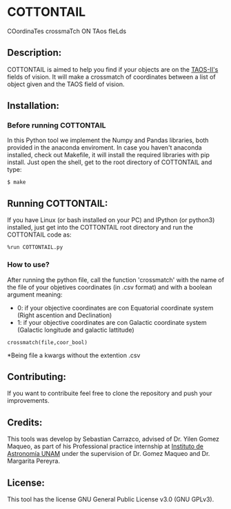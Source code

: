 # COTTONTAIL

COordinaTes crossmaTch ON TAos fIeLds

## Description: 

COTTONTAIL is aimed to help you find if your objects are on the [TAOS-II's](http://taos2.astrosen.unam.mx/) fields of vision. It will make a crossmatch of coordinates between a list of object given and the TAOS field of vision.

## Installation: 
### Before running COTTONTAIL
In this Python tool we implement the Numpy and Pandas libraries, both provided in the anaconda enviroment. In case you haven't anaconda installed, check out Makefile, it will install the required libraries with pip install. 
Just open the shell, get to the root directory of COTTONTAIL and type:

```console
$ make
```

## Running COTTONTAIL: 
If you have Linux (or bash installed on your PC) and IPython (or python3) installed, just get into the COTTONTAIL root directory and run the COTTONTAIL code as:  

```console
%run COTTONTAIL.py
```

### How to use?

After running the python file, call the function 'crossmatch' with the name of the file of your objetives coordinates (in .csv format) and with a boolean argument meaning:
* 0: if your objective coordinates are con Equatorial coordinate system (Right ascention and Declination)
* 1: if your objective coordinates are con Galactic coordinate system (Galactic longitude and galactic lattitude)

```console
crossmatch(file,coor_bool)
```
*Being file a kwargs without the extention .csv 

## Contributing:
If you want to contribuite feel free to clone the repository and push your improvements.

## Credits: 
This tools was develop by Sebastian Carrazco, advised of Dr. Yilen Gomez Maqueo, as part of his Professional practice internship at [Instituto de Astronomía UNAM](http://www.astroscu.unam.mx/IA/index.php?lang=en) under the supervision of Dr. Gomez Maqueo and Dr. Margarita Pereyra.

## License: 
This tool has the license GNU General Public License v3.0 (GNU GPLv3).
